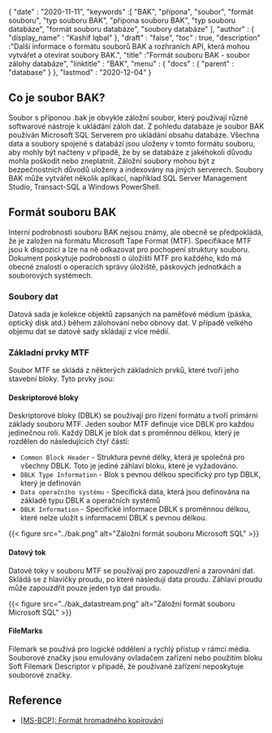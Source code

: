 {
  "date" : "2020-11-11",
  "keywords" :[ "BAK", "přípona", "soubor", "formát souboru", "typ souboru BAK", "přípona souboru BAK", "typ souboru databáze", "formát souboru databáze", "soubory databáze" ],
  "author" : {
    "display_name" : "Kashif Iqbal"
},
  "draft" : "false",
  "toc" : true,
  "description" :"Další informace o formátu souborů BAK a rozhraních API, která mohou vytvářet a otevírat soubory BAK.",
  "title" :"Formát souboru BAK - soubor zálohy databáze",
  "linktitle" : "BAK",
  "menu" : {
    "docs" : {
      "parent" : "database"
}
},
  "lastmod" : "2020-12-04"
}

## Co je soubor BAK?

Soubor s příponou .bak je obvykle záložní soubor, který používají různé softwarové nástroje k ukládání záloh dat. Z pohledu databáze je soubor BAK používán Microsoft SQL Serverem pro ukládání obsahu databáze. Všechna data a soubory spojené s databází jsou uloženy v tomto formátu souboru, aby mohly být načteny v případě, že by se databáze z jakéhokoli důvodu mohla poškodit nebo zneplatnit. Záložní soubory mohou být z bezpečnostních důvodů uloženy a indexovány na jiných serverech. Soubory BAK může vytvářet několik aplikací, například SQL Server Management Studio, Transact-SQL a Windows PowerShell.

## Formát souboru BAK

Interní podrobnosti souboru BAK nejsou známy, ale obecně se předpokládá, že je založen na formátu Microsoft Tape Format (MTF). Specifikace MTF jsou k dispozici a lze na ně odkazovat pro pochopení struktury souboru. Dokument poskytuje podrobnosti o úložišti MTF pro každého, kdo má obecné znalosti o operacích správy úložiště, páskových jednotkách a souborových systémech.

### Soubory dat

Datová sada je kolekce objektů zapsaných na paměťové médium (páska, optický disk atd.) během zálohování nebo obnovy dat. V případě velkého objemu dat se datové sady skládají z více médií.

### Základní prvky MTF

Soubor MTF se skládá z některých základních prvků, které tvoří jeho stavební bloky. Tyto prvky jsou:

#### Deskriptorové bloky

Deskriptorové bloky (DBLK) se používají pro řízení formátu a tvoří primární základy souboru MTF. Jeden soubor MTF definuje více DBLK pro každou jedinečnou roli. Každý DBLK je blok dat s proměnnou délkou, který je rozdělen do následujících čtyř částí:

* `Common Block Header` - Struktura pevné délky, která je společná pro všechny DBLK. Toto je jediné záhlaví bloku, které je vyžadováno.
* `DBLK Type Information` - Blok s pevnou délkou specifický pro typ DBLK, který je definován
* `Data operačního systému` - Specifická data, která jsou definována na základě typu DBLK a operačních systémů
* `DBLK Information` - Specifické informace DBLK s proměnnou délkou, které nelze uložit s informacemi DBLK s pevnou délkou.

 {{< figure src="../bak.png" alt="Záložní formát souboru Microsoft SQL" >}}

#### Datový tok

Datové toky v souboru MTF se používají pro zapouzdření a zarovnání dat. Skládá se z hlavičky proudu, po které následují data proudu. Záhlaví proudu může zapouzdřit pouze jeden typ dat proudu.

{{< figure src="../bak_datastream.png" alt="Záložní formát souboru Microsoft SQL" >}}

#### FileMarks

Filemark se používá pro logické oddělení a rychlý přístup v rámci média. Souborové značky jsou emulovány ovladačem zařízení nebo použitím bloku Soft Filemark Descriptor v případě, že používané zařízení neposkytuje souborové značky.

## Reference ##

* [[MS-BCP]: Formát hromadného kopírování](https://learn.microsoft.com/en-us/openspecs/sql_data_portability/ms-bcp/54965c4d-34c7-400d-b970-1007984315a5?redirectedfrom=MSDN)

